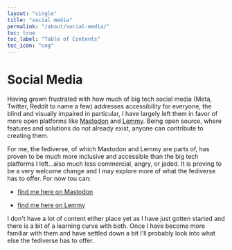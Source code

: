 ```yaml
---
layout: "single"
title: "social media"
permalink: "/about/social-media/"
toc: true
toc_label: "Table of Contents"
toc_icon: "cog"
---
```


# Social Media

Having grown frustrated with how much of big tech social media (Meta, Twitter, Reddit to name a few) addresses accessibility for everyone, the blind and visually impaired in particular, I have largely left them in favor of more open platforms like [Mastodon](<https://joinmastodon.org/servers>) and [Lemmy](<https://join-lemmy.org/instances>). Being open source, where features and  solutions do not already exist, anyone can contribute to creating them.

For me, the fediverse, of which Mastodon and Lemmy are parts of, has proven to be much more inclusive and accessible than the big tech platforms I left...also much less commercial, angry, or jaded. It is proving to be a very welcome change and I may explore more of what the fediverse has to offer. For now tou can:

- <a rel="me" href="https://dragonscave.space/@BlindSysEng_Social">find me here on Mastodon</a>

- [find me here on Lemmy](<https://rblind.com/u/NoConfigence2192>)

I don't have a lot of content either place yet as I have just gotten started and there is a bit of a learning curve with both. Once I have become more familiar with them and have settled down a bit I'll probably look into what else the fediverse has to offer.